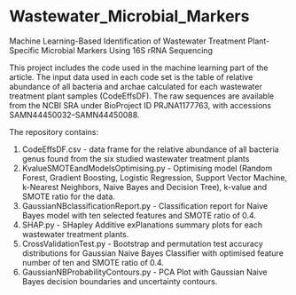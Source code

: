 # Wastewater_Microbial_Markers
Machine Learning-Based Identification of Wastewater Treatment Plant-Specific Microbial Markers Using 16S rRNA Sequencing

This project includes the code used in the machine learning part of the article. The input data used in each code set is the table of relative abundance of all bacteria and archae calculated for each wastewater treatment plant samples (CodeEffsDF). The raw sequences are available from the NCBI SRA under BioProject ID PRJNA1177763, with accessions SAMN44450032–SAMN44450088.

The repository contains:
1. CodeEffsDF.csv - data frame for the relative abundance of all bacteria genus found from the six studied wastewater treatment plants
2. KvalueSMOTEandModelsOptimising.py - Optimising model (Random Forest, Gradient Boosting, Logistic Regression, Support Vector Machine, k-Nearest Neighbors, Naive Bayes and Decision Tree), k-value and SMOTE ratio for the data.
3. GaussianNBclassificationReport.py - Classification report for Naive Bayes model with ten selected features and SMOTE ratio of 0.4.
4. SHAP.py - SHapley Additive exPlanations summary plots for each wastewater treatment plants.
5. CrossValidationTest.py - Bootstrap and permutation test accuracy distributions for Gaussian Naive Bayes Classifier with optimised feature number of ten and SMOTE ratio of 0.4.
6. GaussianNBProbabilityContours.py - PCA Plot with Gaussian Naive Bayes decision boundaries and uncertainty contours.
